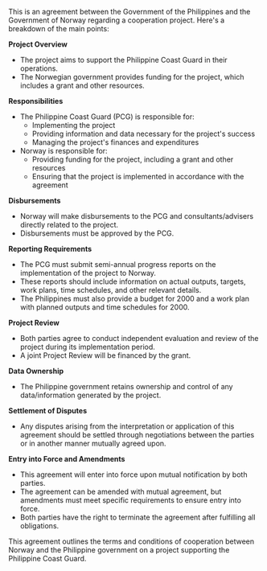 This is an agreement between the Government of the Philippines and the Government of Norway regarding a cooperation project. Here's a breakdown of the main points:

**Project Overview**

* The project aims to support the Philippine Coast Guard in their operations.
* The Norwegian government provides funding for the project, which includes a grant and other resources.

**Responsibilities**

* The Philippine Coast Guard (PCG) is responsible for:
	+ Implementing the project
	+ Providing information and data necessary for the project's success
	+ Managing the project's finances and expenditures
* Norway is responsible for:
	+ Providing funding for the project, including a grant and other resources
	+ Ensuring that the project is implemented in accordance with the agreement

**Disbursements**

* Norway will make disbursements to the PCG and consultants/advisers directly related to the project.
* Disbursements must be approved by the PCG.

**Reporting Requirements**

* The PCG must submit semi-annual progress reports on the implementation of the project to Norway.
* These reports should include information on actual outputs, targets, work plans, time schedules, and other relevant details.
* The Philippines must also provide a budget for 2000 and a work plan with planned outputs and time schedules for 2000.

**Project Review**

* Both parties agree to conduct independent evaluation and review of the project during its implementation period.
* A joint Project Review will be financed by the grant.

**Data Ownership**

* The Philippine government retains ownership and control of any data/information generated by the project.

**Settlement of Disputes**

* Any disputes arising from the interpretation or application of this agreement should be settled through negotiations between the parties or in another manner mutually agreed upon.

**Entry into Force and Amendments**

* This agreement will enter into force upon mutual notification by both parties.
* The agreement can be amended with mutual agreement, but amendments must meet specific requirements to ensure entry into force.
* Both parties have the right to terminate the agreement after fulfilling all obligations.

This agreement outlines the terms and conditions of cooperation between Norway and the Philippine government on a project supporting the Philippine Coast Guard.